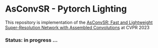 # AsConvSR - Pytorch Lighting

This repository is implementation of the [AsConvSR: Fast and Lightweight Super-Resolution Network with Assembled Convolutions](https://arxiv.org/abs/2305.03387) at CVPR 2023


### Status: in progress ...